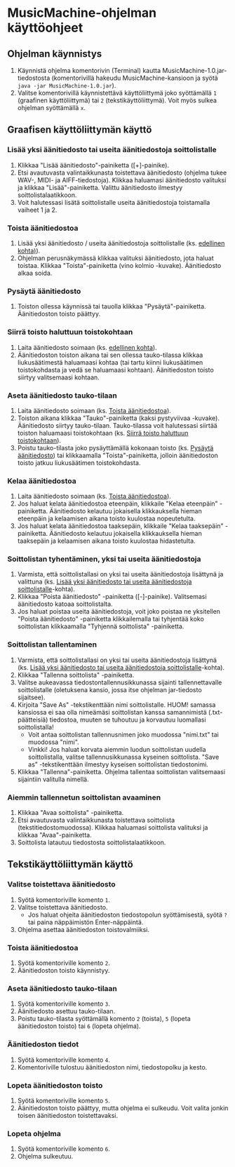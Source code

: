 # MusicMachine-ohjelman käyttöohjeet 

## Ohjelman käynnistys
1. Käynnistä ohjelma komentorivin (Terminal) kautta MusicMachine-1.0.jar-tiedostosta (komentorivillä hakeudu MusicMachine-kansioon ja syötä ```java -jar MusicMachine-1.0.jar```).
2. Valitse komentorivillä käynnistettävä käyttöliittymä joko syöttämällä ```1``` (graafinen käyttöliittymä) tai ```2``` (tekstikäyttöliittymä). Voit myös sulkea ohjelman syöttämällä ```x```.

## Graafisen käyttöliittymän käyttö

### Lisää yksi äänitiedosto tai useita äänitiedostoja soittolistalle
1. Klikkaa "Lisää äänitiedosto"-painiketta ([+]-painike).
2. Etsi avautuvasta valintaikkunasta toistettava äänitiedosto (ohjelma tukee WAV-, MIDI- ja AIFF-tiedostoja). Klikkaa haluamasi äänitiedosto valituksi ja klikkaa "Lisää"-painiketta. Valittu äänitiedosto ilmestyy soittolistalaatikkoon.
3. Voit halutessasi lisätä soittolistalle useita äänitiedostoja toistamalla vaiheet 1 ja 2.

### Toista äänitiedostoa
1. Lisää yksi äänitiedosto / useita äänitiedostoja soittolistalle (ks. [edellinen kohta)](#lisää-yksi-äänitiedosto-tai-useita-äänitiedostoja-soittolistalle)).
2. Ohjelman perusnäkymässä klikkaa valituksi äänitiedosto, jota haluat toistaa. Klikkaa "Toista"-painiketta (vino kolmio -kuvake). Äänitiedosto alkaa soida.

### Pysäytä äänitiedosto
1. Toiston ollessa käynnissä tai tauolla klikkaa "Pysäytä"-painiketta. Äänitiedoston toisto päättyy.

### Siirrä toisto haluttuun toistokohtaan
1. Laita äänitiedosto soimaan (ks. [edellinen kohta](#pysäytä-äänitiedosto)).
2. Äänitiedoston toiston aikana tai sen ollessa tauko-tilassa klikkaa liukusäätimestä haluamaasi kohtaa (tai tartu kiinni liukusäätimen toistokohdasta ja vedä se haluamaasi kohtaan). Äänitiedoston toisto siirtyy valitsemaasi kohtaan.

### Aseta äänitiedosto tauko-tilaan
1. Laita äänitiedosto soimaan (ks. [Toista äänitiedostoa](#toista-äänitiedostoa)).
2. Toiston aikana klikkaa "Tauko"-painiketta (kaksi pystyviivaa -kuvake). Äänitiedosto siirtyy tauko-tilaan. Tauko-tilassa voit halutessasi siirtää toiston haluamaasi toistokohtaan (ks. [Siirrä toisto haluttuun toistokohtaan](#siirrä-toisto-haluttuun-toistokohtaan)).
3. Poistu tauko-tilasta joko pysäyttämällä kokonaan toisto (ks. [Pysäytä äänitiedosto](#pysäytä-äänitiedosto)) tai klikkaamalla "Toista"-painiketta, jolloin äänitiedoston toisto jatkuu liukusäätimen toistokohdasta.

### Kelaa äänitiedostoa
1. Laita äänitiedosto soimaan (ks. [Toista äänitiedostoa](#toista-äänitiedostoa)).
2. Jos haluat kelata äänitiedostoa eteenpäin, klikkaile "Kelaa eteenpäin" -painiketta. Äänitiedosto kelautuu jokaisella klikkauksella hieman eteenpäin ja kelaamisen aikana toisto kuulostaa nopeutetulta.
3. Jos haluat kelata äänitiedostoa taaksepäin, klikkaile "Kelaa taaksepäin" -painiketta. Äänitiedosto kelautuu jokaisella klikkauksella hieman taaksepäin ja kelaamisen aikana toisto kuulostaa hidastetulta.

### Soittolistan tyhentäminen, yksi tai useita äänitiedostoja
1. Varmista, että soittolistallasi on yksi tai useita äänitiedostoja lisättynä ja valittuna (ks. [Lisää yksi äänitiedosto tai useita äänitiedostoja soittolistalle](#lisää-yksi-äänitiedosto-tai-useita-äänitiedostoja-soittolistalle)-kohta).
2. Klikkaa "Poista äänitiedosto" -painiketta ([-]-painike). Valitsemasi äänitiedosto katoaa soittolistalta.
3. Jos haluat poistaa useita äänitiedostoja, voit joko poistaa ne yksitellen "Poista äänitiedosto" -painiketta klikkailemalla tai tyhjentää koko soittolistan klikkaamalla "Tyhjennä soittolista" -painiketta.


### Soittolistan tallentaminen
1. Varmista, että soittolistallasi on yksi tai useita äänitiedostoja lisättynä (ks. [Lisää yksi äänitiedosto tai useita äänitiedostoja soittolistalle](#lisää-yksi-äänitiedosto-tai-useita-äänitiedostoja-soittolistalle)-kohta).
2. Klikkaa "Tallenna soittolista" -painiketta.
3. Valitse aukeavassa tiedostontallennusikkunassa sijainti tallennettavalle soittolistalle (oletuksena kansio, jossa itse ohjelman jar-tiedosto sijaitsee).
4. Kirjoita "Save As" -tekstikenttään nimi soittolistalle. HUOM! samassa kansiossa ei saa olla nimeämäsi soittolistan kanssa samannimistä (.txt-päätteisiä) tiedostoa, muuten se tuhoutuu ja korvautuu luomallasi soittolistalla!
	* Voit antaa soittolistan tallennusnimen joko muodossa "nimi.txt" tai muodossa "nimi".
	* Vinkki! Jos haluat korvata aiemmin luodun soittolistan uudella soittolistalla, valitse tallennusikkunassa kyseinen soittolista. "Save as" -tekstikenttään ilmestyy kyseisen soittolistan tiedostonimi.
5. Klikkaa "Tallenna"-painiketta. Ohjelma tallentaa soittolistan valitsemaasi sijaintiin valitulla nimellä.

### Aiemmin tallennetun soittolistan avaaminen
1. Klikkaa "Avaa soittolista" -painiketta. 
2. Etsi avautuvasta valintaikkunasta toistettava soittolista (tekstitiedostomuodossa). Klikkaa haluamasi soittolista valituksi ja klikkaa "Avaa"-painiketta.
3. Soittolista latautuu tiedostosta soittolistalaatikkoon.

## Tekstikäyttöliittymän käyttö

### Valitse toistettava äänitiedosto
1. Syötä komentoriville komento ```1```.
2. Valitse toistettava äänitiedosto.
	- Jos haluat ohjeita äänitiedoston tiedostopolun syöttämisestä, syötä ```?``` tai paina näppäimistön Enter-näppäintä.
3. Ohjelma asettaa äänitiedoston toistovalmiiksi.

### Toista äänitiedostoa
1. Syötä komentoriville komento ```2```.
2. Äänitiedoston toisto käynnistyy.

### Aseta äänitiedosto tauko-tilaan
1. Syötä komentoriville komento ```3```.
2. Äänitiedosto asettuu tauko-tilaan.
3. Poistu tauko-tilasta syöttämällä komento ```2``` (toista), ```5``` (lopeta äänitiedoston toisto) tai ```6``` (lopeta ohjelma).

### Äänitiedoston tiedot
1. Syötä komentoriville komento ```4```.
2. Komentoriville tulostuu äänitiedoston nimi, tiedostopolku ja kesto.

### Lopeta äänitiedoston toisto
1. Syötä komentoriville komento ```5```.
2. Äänitiedoston toisto päättyy, mutta ohjelma ei sulkeudu. Voit valita jonkin toisen äänitiedoston toistettavaksi.

### Lopeta ohjelma
1. Syötä komentoriville komento ```6```.
2. Ohjelma sulkeutuu.
